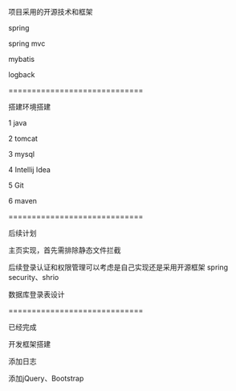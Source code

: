 项目采用的开源技术和框架

spring

spring mvc

mybatis

logback

=============================

搭建环境搭建

1 java

2 tomcat

3 mysql

4 Intellij Idea

5 Git

6 maven

=============================

后续计划

主页实现，首先需排除静态文件拦截

后续登录认证和权限管理可以考虑是自己实现还是采用开源框架 spring security、shrio

数据库登录表设计

=============================

已经完成

开发框架搭建

添加日志

添加jQuery、Bootstrap

